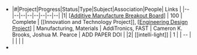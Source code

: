 - |#|Project|Progress|Status|Type|Subject|Association|People| Links |
  |--|--|--|--|--|--|--|--|
  |1| [[Additive Manufacture Breakout Board]] | 100 | Complete | [[Innovation and Technology Project]], [[Engineering Design Project]] | Manufacturing, Materials | AddiTronics, FAST | Cameron K. Brooks, Joshua M. Pearce | ADD PAPER DOI |
  |2| [[intelli-light]] | 1 |  | -- | | | | |
-

[//begin]: # "Autogenerated link references for markdown compatibility"
[Additive Manufacture Breakout Board]: <Additive Manufacture Breakout Board> "Additive Manufacture Breakout Board"
[Engineering Design Project]: <Engineering Design Project> "Engineering Design Project"
[//end]: # "Autogenerated link references"